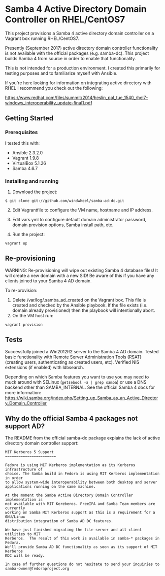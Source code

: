 # Samba 4 Active Directory Domain Controller on RHEL/CentOS7

This project provisions a Samba 4 active directory domain controller on a Vagrant box running RHEL/CentOS7. 

Presently (September 2017) active directory domain controller functionality is not available with the official packages (e.g. samba-dc). This project builds Samba 4 from source in order to enable that functionality.

This is not intended for a production environment. I created this primarily for testing purposes and to familiarize myself with Ansible.

If you're here looking for information on integrating active directory with RHEL I recommend you check out the following:

https://www.redhat.com/files/summit/2014/heslin_pal_tue_1540_rhel7-windows_interoperability_update-final1.pdf


## Getting Started

### Prerequisites

I tested this with:

* Ansible 2.3.2.0
* Vagrant 1.9.8
* VirtualBox 5.1.26
* Samba 4.6.7

### Installing and running

1. Download the project:

```
$ git clone git://github.com/windwheel/samba-ad-dc.git
```

2. Edit Vagrantfile to configure the VM name, hostname and IP address.

3. Edit vars.yml to configure default domain administrator password, domain provision options, Samba install path, etc.

4. Run the project:
```
vagrant up
```

## Re-provisioning

WARNING: Re-provisioning will wipe out existing Samba 4 database files! It will create a new domain with a new SID! Be aware of this if you have any clients joined to your Samba 4 AD domain. 

To re-provision:
1. Delete /var/log/.samba_ad_created on the Vagrant box. This file is created and checked by the Ansible playbook. If the file exists (i.e. domain already provisioned) then the playbook will intentionally abort.
2. On the VM host run:
```
vagrant provision
```

## Tests

Successfully joined a Win2012R2 server to the Samba 4 AD domain. Tested basic functionality with Remote Server Administration Tools (RSAT) (creating users, authenticating as created users, etc). Verified NIS extensions (if enabled) with ldbsearch. 

Depending on which Samba features you want to use you may need to muck around with SELinux (`getsebool -a | grep samba`) or use a DNS backend other than SAMBA_INTERNAL. See the official Samba 4 docs for more information: https://wiki.samba.org/index.php/Setting_up_Samba_as_an_Active_Directory_Domain_Controller

## Why do the official Samba 4 packages not support AD?

The README from the official samba-dc package explains the lack of active directory domain controller support:

```
MIT Kerberos 5 Support
=======================

Fedora is using MIT Kerberos implementation as its Kerberos infrastructure of
choice. The Samba build in Fedora is using MIT Kerberos implementation in order
to allow system-wide interoperability between both desktop and server
applications running on the same machine.

At the moment the Samba Active Directory Domain Controller implementation is
not available with MIT Kereberos. FreeIPA and Samba Team members are currently
working on Samba MIT Kerberos support as this is a requirement for a GNU/Linux
distribution integration of Samba AD DC features.

We have just finished migrating the file server and all client utilities to MIT
Kerberos.  The result of this work is available in samba-* packages in Fedora.
We'll provide Samba AD DC functionality as soon as its support of MIT Kerberos
KDC will be ready.

In case of further questions do not hesitate to send your inquiries to
samba-owner@fedoraproject.org

```

